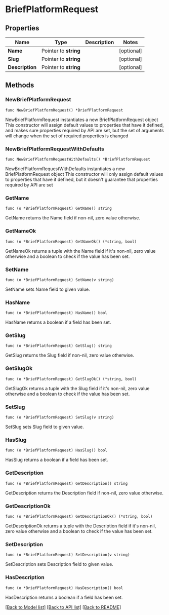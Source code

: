 # BriefPlatformRequest

## Properties

Name | Type | Description | Notes
------------ | ------------- | ------------- | -------------
**Name** | Pointer to **string** |  | [optional] 
**Slug** | Pointer to **string** |  | [optional] 
**Description** | Pointer to **string** |  | [optional] 

## Methods

### NewBriefPlatformRequest

`func NewBriefPlatformRequest() *BriefPlatformRequest`

NewBriefPlatformRequest instantiates a new BriefPlatformRequest object
This constructor will assign default values to properties that have it defined,
and makes sure properties required by API are set, but the set of arguments
will change when the set of required properties is changed

### NewBriefPlatformRequestWithDefaults

`func NewBriefPlatformRequestWithDefaults() *BriefPlatformRequest`

NewBriefPlatformRequestWithDefaults instantiates a new BriefPlatformRequest object
This constructor will only assign default values to properties that have it defined,
but it doesn't guarantee that properties required by API are set

### GetName

`func (o *BriefPlatformRequest) GetName() string`

GetName returns the Name field if non-nil, zero value otherwise.

### GetNameOk

`func (o *BriefPlatformRequest) GetNameOk() (*string, bool)`

GetNameOk returns a tuple with the Name field if it's non-nil, zero value otherwise
and a boolean to check if the value has been set.

### SetName

`func (o *BriefPlatformRequest) SetName(v string)`

SetName sets Name field to given value.

### HasName

`func (o *BriefPlatformRequest) HasName() bool`

HasName returns a boolean if a field has been set.

### GetSlug

`func (o *BriefPlatformRequest) GetSlug() string`

GetSlug returns the Slug field if non-nil, zero value otherwise.

### GetSlugOk

`func (o *BriefPlatformRequest) GetSlugOk() (*string, bool)`

GetSlugOk returns a tuple with the Slug field if it's non-nil, zero value otherwise
and a boolean to check if the value has been set.

### SetSlug

`func (o *BriefPlatformRequest) SetSlug(v string)`

SetSlug sets Slug field to given value.

### HasSlug

`func (o *BriefPlatformRequest) HasSlug() bool`

HasSlug returns a boolean if a field has been set.

### GetDescription

`func (o *BriefPlatformRequest) GetDescription() string`

GetDescription returns the Description field if non-nil, zero value otherwise.

### GetDescriptionOk

`func (o *BriefPlatformRequest) GetDescriptionOk() (*string, bool)`

GetDescriptionOk returns a tuple with the Description field if it's non-nil, zero value otherwise
and a boolean to check if the value has been set.

### SetDescription

`func (o *BriefPlatformRequest) SetDescription(v string)`

SetDescription sets Description field to given value.

### HasDescription

`func (o *BriefPlatformRequest) HasDescription() bool`

HasDescription returns a boolean if a field has been set.


[[Back to Model list]](../README.md#documentation-for-models) [[Back to API list]](../README.md#documentation-for-api-endpoints) [[Back to README]](../README.md)


